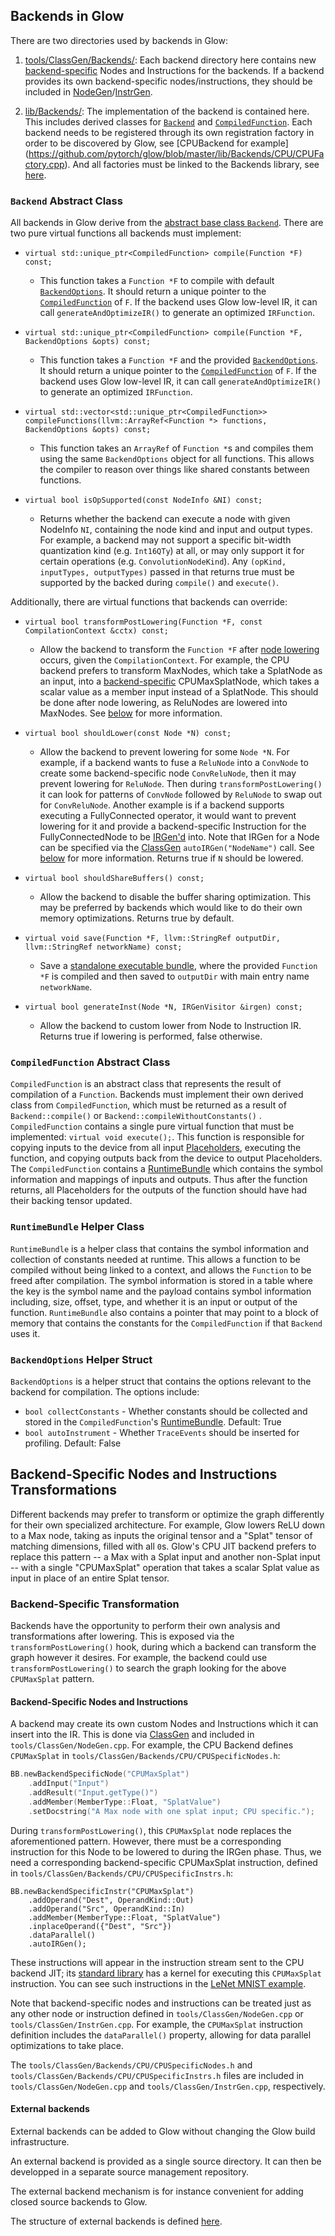 ## Backends in Glow

There are two directories used by backends in Glow:

1. [tools/ClassGen/Backends/](https://github.com/pytorch/glow/tree/master/tools/ClassGen/Backends):
Each backend directory here contains new
[backend-specific](#backend-specific-nodes-and-instructions-transformations)
Nodes and Instructions for the backends. If a backend provides its own
backend-specific nodes/instructions, they should be included in
[NodeGen](https://github.com/pytorch/glow/blob/master/tools/ClassGen/NodeGen.cpp)/[InstrGen](https://github.com/pytorch/glow/blob/master/tools/ClassGen/InstrGen.cpp).

2. [lib/Backends/](https://github.com/pytorch/glow/tree/master/lib/Backends): The
implementation of the backend is contained here. This includes derived classes
for [`Backend`](#backend-abstract-class) and
[`CompiledFunction`](#compiledfunction-abstract-class).
Each backend needs to be registered through its own registration factory in
order to be discovered by Glow, see [CPUBackend for example]
(https://github.com/pytorch/glow/blob/master/lib/Backends/CPU/CPUFactory.cpp).
And all factories must be linked to the Backends library, see
[here](https://github.com/pytorch/glow/blob/master/lib/Backends/CMakeLists.txt).

### `Backend` Abstract Class

All backends in Glow derive from the [abstract base class
`Backend`](https://github.com/pytorch/glow/blob/master/include/glow/Backends/Backend.h). There
are two pure virtual functions all backends must implement:

- `virtual std::unique_ptr<CompiledFunction> compile(Function *F) const;`

  - This function takes a `Function *F` to compile with default
  [`BackendOptions`](#backendoptions-helper-struct). It should return a unique pointer to the
    [`CompiledFunction`](#compiledfunction-abstract-class) of `F`. If the backend uses Glow low-level IR, it can call `generateAndOptimizeIR()` to generate an optimized `IRFunction`.

- `virtual std::unique_ptr<CompiledFunction> compile(Function *F, BackendOptions &opts) const;`

  - This function takes a `Function *F` and the provided
  [`BackendOptions`](#backendoptions-helper-struct). It should return a unique pointer to the
    [`CompiledFunction`](#compiledfunction-abstract-class) of `F`. If the backend uses Glow low-level IR, it can call `generateAndOptimizeIR()` to generate an optimized `IRFunction`.

- `virtual std::vector<std::unique_ptr<CompiledFunction>> compileFunctions(llvm::ArrayRef<Function *> functions, BackendOptions &opts) const;`
    - This function takes an `ArrayRef` of `Function *`s and compiles them using the same `BackendOptions` object for all functions. This allows the compiler to reason over things like shared constants between functions.

- `virtual bool isOpSupported(const NodeInfo &NI) const;`

  - Returns whether the backend can execute a node with given NodeInfo `NI`,
    containing the node kind and input and output types. For example, a backend
    may not support a specific bit-width quantization kind (e.g. `Int16QTy`) at
    all, or may only support it for certain operations
    (e.g. `ConvolutionNodeKind`). Any `(opKind, inputTypes, outputTypes)` passed
    in that returns true must be supported by the backed during `compile()` and
    `execute()`.

Additionally, there are virtual functions that backends can override:

- `virtual bool transformPostLowering(Function *F, const CompilationContext &cctx) const;`

  - Allow the backend to transform the `Function *F` after [node
    lowering](https://github.com/pytorch/glow/blob/master/docs/IR.md#node-lowering)
    occurs, given the `CompilationContext`. For example, the CPU backend
    prefers to transform MaxNodes, which take a SplatNode as an input, into a
    [backend-specific](https://github.com/pytorch/glow/blob/master/docs/NewBackendSpecificNode.md)
    CPUMaxSplatNode, which takes a scalar value as a member input instead of a
    SplatNode. This should be done after node lowering, as ReluNodes are lowered
    into MaxNodes. See
    [below](#backend-specific-nodes-and-instructions-transformations) for more
    information.

- `virtual bool shouldLower(const Node *N) const;`

  - Allow the backend to prevent lowering for some `Node *N`. For example, if a
    backend wants to fuse a `ReluNode` into a `ConvNode` to create some
    backend-specific node `ConvReluNode`, then it may prevent lowering for
    `ReluNode`. Then during `transformPostLowering()` it can look for patterns
    of `ConvNode` followed by `ReluNode` to swap out for `ConvReluNode`. Another
    example is if a backend supports executing a FullyConnected operator, it
    would want to prevent lowering for it and provide a backend-specific
    Instruction for the FullyConnectedNode to be
    [IRGen'd](https://github.com/pytorch/glow/blob/master/docs/IR.md#low-level-ir)
    into. Note that IRGen for a Node can be specified via the
    [ClassGen](https://github.com/pytorch/glow/blob/master/docs/ClassGen.md)
    `autoIRGen("NodeName")` call. See
    [below](#backend-specific-nodes-and-instructions-transformations) for more
    information. Returns true if `N` should be lowered.

- `virtual bool shouldShareBuffers() const;`

  - Allow the backend to disable the buffer sharing optimization. This may be
    preferred by backends which would like to do their own memory
    optimizations. Returns true by default.

- `virtual void save(Function *F, llvm::StringRef outputDir, llvm::StringRef networkName) const;`

  - Save a [standalone executable
    bundle](https://github.com/pytorch/glow/blob/master/docs/AOT.md), where the
    provided `Function *F` is compiled and then saved to `outputDir` with main
    entry name `networkName`.

- `virtual bool generateInst(Node *N, IRGenVisitor &irgen) const;`

  - Allow the backend to custom lower from Node to Instruction IR.
    Returns true if lowering is performed, false otherwise.

### `CompiledFunction` Abstract Class

`CompiledFunction` is an abstract class that represents the result of
compilation of a `Function`. Backends must implement their own derived class
from `CompiledFunction`, which must be returned as a result of
`Backend::compile()` or `Backend::compileWithoutConstants()` .
 `CompiledFunction` contains a single pure virtual function
that must be implemented: `virtual void execute();`. This function is
responsible for copying inputs to the device from all input
[Placeholders](https://github.com/pytorch/glow/blob/master/docs/IR.md#placeholders),
executing the function, and copying outputs back from the device to output
Placeholders. The `CompiledFunction` contains a [RuntimeBundle](#runtimebundle-helper-class)
which contains the symbol information and mappings of inputs and outputs. Thus after the
function returns, all Placeholders for the outputs of the function should have had
their backing tensor updated.

### `RuntimeBundle` Helper Class

`RuntimeBundle` is a helper class that contains the symbol information and collection
of constants needed at runtime. This allows a function to be compiled without being linked
to a context, and allows the `Function` to be freed after compilation. The symbol information
is stored in a table where the key is the symbol name and the payload contains symbol information
including, size, offset, type, and whether it is an input or output of the function. `RuntimeBundle` also  contains a pointer that may point to a block of memory that contains the constants for the `CompiledFunction` if that `Backend` uses it.

### `BackendOptions` Helper Struct

`BackendOptions` is a helper struct that contains the options relevant to the backend for compilation. The options include:
- `bool collectConstants` - Whether constants should be collected and stored in the `CompiledFunction`'s [RuntimeBundle](#runtimebundle-helper-class). Default: True
- `bool autoInstrument` - Whether `TraceEvents` should be inserted for profiling. Default: False

## Backend-Specific Nodes and Instructions Transformations

Different backends may prefer to transform or optimize the graph differently for
their own specialized architecture. For example, Glow lowers ReLU down to a Max
node, taking as inputs the original tensor and a "Splat" tensor of matching
dimensions, filled with all `0`s. Glow's CPU JIT backend prefers to replace this
pattern -- a Max with a Splat input and another non-Splat input -- with a single
"CPUMaxSplat" operation that takes a scalar Splat value as input in place of an
entire Splat tensor.

### Backend-Specific Transformation

Backends have the opportunity to perform their own analysis and transformations
after lowering. This is exposed via the `transformPostLowering()` hook, during
which a backend can transform the graph however it desires. For example, the
backend could use `transformPostLowering()` to search the graph looking for the
above `CPUMaxSplat` pattern.

#### Backend-Specific Nodes and Instructions

A backend may create its own custom Nodes and Instructions which it can insert
into the IR. This is done via [ClassGen](ClassGen.md) and included in
`tools/ClassGen/NodeGen.cpp`. For example, the CPU Backend defines `CPUMaxSplat`
in `tools/ClassGen/Backends/CPU/CPUSpecificNodes.h`:

```cpp
BB.newBackendSpecificNode("CPUMaxSplat")
    .addInput("Input")
    .addResult("Input.getType()")
    .addMember(MemberType::Float, "SplatValue")
    .setDocstring("A Max node with one splat input; CPU specific.");
```

During `transformPostLowering()`, this `CPUMaxSplat` node replaces the
aforementioned pattern. However, there must be a corresponding instruction for
this Node to be lowered to during the IRGen phase. Thus, we need a corresponding
backend-specific CPUMaxSplat instruction, defined in
`tools/ClassGen/Backends/CPU/CPUSpecificInstrs.h`:

```
BB.newBackendSpecificInstr("CPUMaxSplat")
    .addOperand("Dest", OperandKind::Out)
    .addOperand("Src", OperandKind::In)
    .addMember(MemberType::Float, "SplatValue")
    .inplaceOperand({"Dest", "Src"})
    .dataParallel()
    .autoIRGen();
```

These instructions will appear in the instruction stream sent to the CPU backend
JIT; its [standard library](JIT.md#usage-of-the-standard-library) has a kernel
for executing this `CPUMaxSplat` instruction. You can see such instructions in
the [LeNet MNIST example](Example.md#lowering-to-ir).

Note that backend-specific nodes and instructions can be treated just as any
other node or instruction defined in `tools/ClassGen/NodeGen.cpp` or
`tools/ClassGen/InstrGen.cpp`. For example, the `CPUMaxSplat` instruction
definition includes the `dataParallel()` property, allowing for data parallel
optimizations to take place.

The `tools/ClassGen/Backends/CPU/CPUSpecificNodes.h` and
`tools/ClassGen/Backends/CPU/CPUSpecificInstrs.h` files are included in
`tools/ClassGen/NodeGen.cpp` and `tools/ClassGen/InstrGen.cpp`, respectively.


#### External backends

External backends can be added to Glow without changing the Glow build infrastructure.

An external backend is provided as a single source directory. It can then be developped in a separate source management repository.

The external backend mechanism is for instance convenient for adding closed source backends to Glow.

The structure of external backends is defined [here](https://github.com/pytorch/glow/blob/master/docs/ExternalBackend.md).